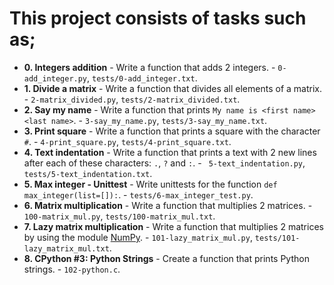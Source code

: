 # This project consists of tasks such as;

* **0. Integers addition** - Write a function that adds 2 integers. - `0-add_integer.py`, `tests/0-add_integer.txt`.
* **1. Divide a matrix** - Write a function that divides all elements of a matrix. - `2-matrix_divided.py`, `tests/2-matrix_divided.txt`.
* **2. Say my name** - Write a function that prints `My name is <first name> <last name>`. - `3-say_my_name.py`, `tests/3-say_my_name.txt`.
* **3. Print square** - Write a function that prints a square with the character `#`. - `4-print_square.py`, `tests/4-print_square.txt`.
* **4. Text indentation** - Write a function that prints a text with 2 new lines after each of these characters: `.`, `?` and `:`. - ` 5-text_indentation.py`, `tests/5-text_indentation.txt`.
* **5. Max integer - Unittest** - Write unittests for the function `def max_integer(list=[]):`. - `tests/6-max_integer_test.py`.
* **6. Matrix multiplication** - Write a function that multiplies 2 matrices. - `100-matrix_mul.py`, `tests/100-matrix_mul.txt`.
* **7. Lazy matrix multiplication** - Write a function that multiplies 2 matrices by using the module [NumPy](https://numpy.org/). - `101-lazy_matrix_mul.py`, `tests/101-lazy_matrix_mul.txt`.
* **8. CPython #3: Python Strings** - Create a function that prints Python strings. - `102-python.c`.

